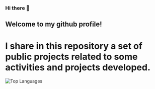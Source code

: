 ### Hi there 👋

## Welcome to my github profile! 

# I share in this repository a set of public projects related to some activities and projects developed.  

![Top Languages](https://github-readme-stats.vercel.app/api/top-langs/?username=pinjoa&layout=donut&theme=tokyonight)


<!--
**pinjoa/pinjoa** is a ✨ _special_ ✨ repository because its `README.md` (this file) appears on your GitHub profile.

Here are some ideas to get you started:

- 🔭 I’m currently working on ...
- 👯 I’m looking to collaborate on ...
- 🤔 I’m looking for help with ...
- 💬 Ask me about ...
- 📫 How to reach me: ...
- 😄 Pronouns: ...
- ⚡ Fun fact: ...
-->
